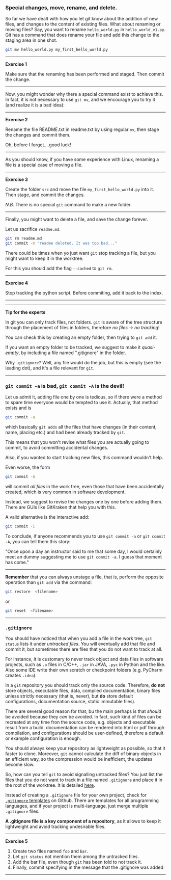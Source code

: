 ### Special changes, move, rename, and delete.

So far we have dealt with how you let git know about the addition of new files, and changes to the content of existing files.
What about renaming or moving files? Say, you want to rename ``hello_world.py`` in ``hello_world_v1.py``.
 Git has a command that does rename your file and add this change to the staging area in one shot.
 
 ```bash
git mv hello_world.py my_first_hello_world.py
```

---

__Exercise 1__

Make sure that the renaming has been performed and staged. Then commit the change.

---

Now, you might wonder why there a special command exist to achieve this. In fact, it is not necessary to use ``git mv``,
and we encourage you to try it (and realize it is a bad idea):

---

__Exercise 2__

Rename the file README.txt in readme.txt by using regular `mv`, then stage the changes and commit them. 

Oh, before I forget....good luck!

---
 
As you should know, if you have some experience with Linux, renaming a file is a special case of moving a file.

___

__Exercise 3__


Create the folder `src` and move the file ``my_first_hello_world.py`` into it.
Then stage, and commit the changes.

_N.B._ There is no special ``git`` command to make a new folder.
___


Finally, you might want to delete a file, and save the change forever. 

Let us sacrifice ``readme.md``.

```bash
git rm readme.md
git commit -m "readme deleted. It was too bad..."
```

There could be times when yo just want ``git`` stop tracking a file, but you might want to keep it in the worktree.

For this you should add the flag `--cached` to `git rm`.


___

__Exercise 4__

Stop tracking the python script. Before commiting, add it back to the index.
___


___

__Tip for the experts__

In git you can only track files, not folders. `git` is aware of the tree structure
 through the placement of files in folders, therefore _no files -> no tracking_!
 
You can check this by creating an empty folder, then trying to ``git add`` it.

If you want an empty folder to be tracked, we suggest to make it _quasi-empty_, by including a file named ".gitignore"
in the folder.

Why ``.gitignore``? Well, any file would do the job, but this is empty (see the leading dot), and it's a file relevant for ``git``.

___



### `git commit -a` is bad, `git commit -A` is the devil! 

Let us admit it, adding file one by one is tedious, so if there were a method to spare time everyone would be tempted to use it.
Actually, that method exists and is

```bash
git commit -a
```

which basically `git adds` all the files that have changes (in their content, name, placing etc.) and had been already tracked by `git`.

This means that you won't revise what files you are actually going to commit, to avoid committing accidental changes.
 
 Also, if you wanted to start tracking new files, this command wouldn't help.

Even worse, the form

```bash
git commit -A
```

will commit _all files_ in the work tree, even those that have been accidentally created, which is very common in software development.

Instead, we suggest to revise the changes one by one before adding them. There are GUIs like GitKraken that help you with this.

A valid alternative is the interactive add:

```bash
git commit -i
``` 

 To conclude, if anyone recommends you to use ``git commit -a`` or ``git commit -A``, you can tell them this story:
 
 "Once upon a day an instructor said to me that some day,
  I would certainly meet an dummy suggesting me to use ``git commit -a``. I guess that moment has come."
  
  
 ___

__Remember__ that you can always unstage a file, that is, perform the opposite operation than ``git add`` via the command:

```bash
git restore  <filename>
```
or 
```bash
git reset  <filename>
```
___

### `.gitignore`

You should have noticed that when you add a file in the work tree, ``git status`` lists it under _untracked files_.
You will eventually add that file and commit it, but sometimes there are files that you do not want to track at all.

For instance, it is customary to never track object and data files in software projects, such as `.o` files in C/C++,
`.jar` in JAVA, `.pyc` in Python and the like. Also some IDE write their own scratch or checkpoint folders (e.g. PyCharm creates `.idea`).

In a `git` repository you should track only the source code. Therefore, __do not__ store objects, executable files, data, compiled documentation,
binary files unless strictly necessary (that is, never), but __do__ store default configurations, documentation source, 
static immutable files).

There are several good reason for that, bu the main perhaps is that _should_ be avoided because they _can_ be avoided.
 In fact, such kind of files can be recreated at any time fron the source code, e.g. objects
  and executable result from a build, documentation can be rendered into html or pdf through compilation,
 and configurations should be user-defined, therefore a default or example configuration is enough.
 
 You should always keep your repository as lightweight as possible, so that it faster to clone. Moreover, ``git`` cannot calculate the diff 
 of binary objects in an efficient way, so the compression would be inefficient, the updates become slow.
 
 So, how can you tell `git` to avoid signalling untracked files? You just list the files that you do not want to track in a file
 named `.gitignore` and place it in the root of the worktree. It is detailed [here](https://git-scm.com/docs/gitignore). 
 
Instead of creating a ``.gitignore`` file for your own project, check for [``.gitignore`` templates](https://github.com/github/gitignore)
 on Github. There are templates for all programming languages, and if your project is multi-language, just merge multiple `.gitignore` files.

__A .gitignore file is a key component of a repository__, as it allows to keep it lightweight and avoid tracking undesirable files.

___

__Exercise 5__

1. Create two files named `foo` and `bar`. 
2. Let `git status` not mention them among the untracked files.
3. Add the bar file, even though `git` has been told to not track it.
4. Finally, commit specifying in the message that the .gitignore was added

___